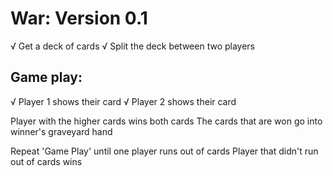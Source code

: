 # War: Version 0.1

√ Get a deck of cards
√ Split the deck between two players

## Game play:

√ Player 1 shows their card
√ Player 2 shows their card

Player with the higher cards wins both cards
The cards that are won go into winner's graveyard hand

Repeat 'Game Play' until one player runs out of cards
Player that didn't run out of cards wins

